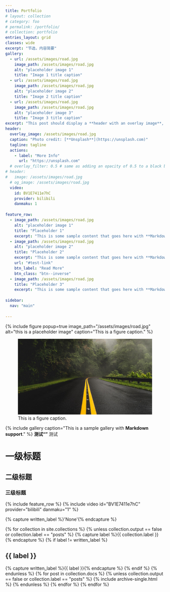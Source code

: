 ```yaml
---
title: Portfolio
# layout: collection
# category: foo
# permalink: /portfolio/
# collection: portfolio
entries_layout: grid
classes: wide
excerpt: "节选，内容简要"
gallery:
  - url: /assets/images/road.jpg
    image_path: /assets/images/road.jpg
    alt: "placeholder image 1"
    title: "Image 1 title caption"
  - url: /assets/images/road.jpg
    image_path: /assets/images/road.jpg
    alt: "placeholder image 2"
    title: "Image 2 title caption"
  - url: /assets/images/road.jpg
    image_path: /assets/images/road.jpg
    alt: "placeholder image 3"
    title: "Image 3 title caption"
excerpt: "This post should display a **header with an overlay image**, if the theme supports it."
header:
  overlay_image: /assets/images/road.jpg
  caption: "Photo credit: [**Unsplash**](https://unsplash.com)"
  tagline: tagline
  actions:
    - label: "More Info"
      url: "https://unsplash.com"
  # overlay_filter: 0.5 # same as adding an opacity of 0.5 to a black background
# header:
#   image: /assets/images/road.jpg
  # og_image: /assets/images/road.jpg
  video:
    id: BV1E7411e7hC
    provider: bilibili
    danmaku: 1

feature_row:
  - image_path: /assets/images/road.jpg
    alt: "placeholder image 1"
    title: "Placeholder 1"
    excerpt: "This is some sample content that goes here with **Markdown** formatting."
  - image_path: /assets/images/road.jpg
    alt: "placeholder image 2"
    title: "Placeholder 2"
    excerpt: "This is some sample content that goes here with **Markdown** formatting."
    url: "#test-link"
    btn_label: "Read More"
    btn_class: "btn--inverse"
  - image_path: /assets/images/road.jpg
    title: "Placeholder 3"
    excerpt: "This is some sample content that goes here with **Markdown** formatting."

sidebar:
  nav: "main"

---
```

{% include figure popup=true image_path="/assets/images/road.jpg" alt="this is a placeholder image" caption="This is a figure caption." %}
<figure>
  <a href="/assets/images/road.jpg" class="image-popup" title="This is a figure caption.">
    <img src="/assets/images/road.jpg" alt="this is a placeholder image">
  </a>
  <figcaption>This is a figure caption.</figcaption>
</figure>

{% include gallery caption="This is a sample gallery with **Markdown support**." %}
**测试“”** 测试
# 一级标题
## 二级标题
### 三级标题
{% include feature_row %}
{% include video id="BV1E7411e7hC" provider="bilibili" danmaku="1" %}

{% capture written_label %}'None'{% endcapture %}

{% for collection in site.collections %}
  {% unless collection.output == false or collection.label == "posts" %}
    {% capture label %}{{ collection.label }}{% endcapture %}
    {% if label != written_label %}
      <h2 id="{{ label | slugify }}" class="archive__subtitle">{{ label }}</h2>
      {% capture written_label %}{{ label }}{% endcapture %}
    {% endif %}
  {% endunless %}
  {% for post in collection.docs %}
    {% unless collection.output == false or collection.label == "posts" %}
      {% include archive-single.html %}
    {% endunless %}
  {% endfor %}
{% endfor %}